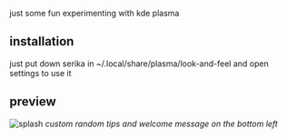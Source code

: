 just some fun experimenting with kde plasma

## installation
just put down serika in ~/.local/share/plasma/look-and-feel and open settings to use it


## preview
![splash](https://github.com/user-attachments/assets/df149b98-426b-4300-86d4-381df11a8e38)
_custom random tips and welcome message on the bottom left_
